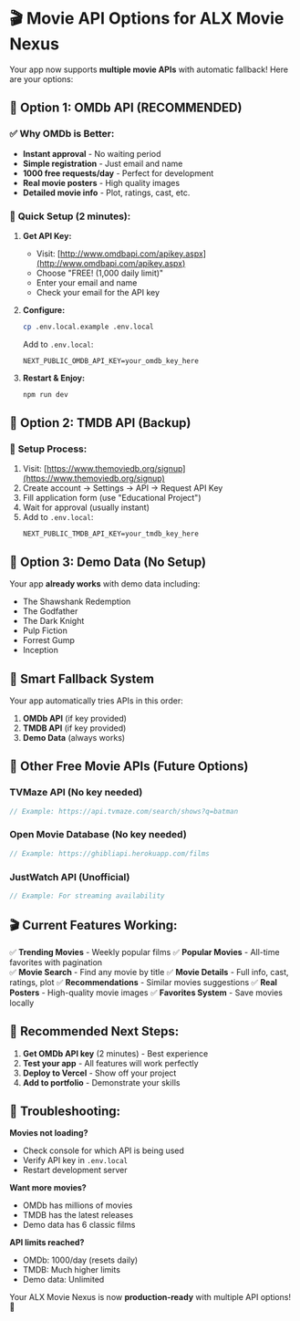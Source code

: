 # 🎬 Movie API Options for ALX Movie Nexus

Your app now supports **multiple movie APIs** with automatic fallback! Here are your options:

## 🥇 **Option 1: OMDb API (RECOMMENDED)**

### ✅ **Why OMDb is Better:**
- **Instant approval** - No waiting period
- **Simple registration** - Just email and name
- **1000 free requests/day** - Perfect for development
- **Real movie posters** - High quality images
- **Detailed movie info** - Plot, ratings, cast, etc.

### 🚀 **Quick Setup (2 minutes):**

1. **Get API Key:**
   - Visit: [http://www.omdbapi.com/apikey.aspx](http://www.omdbapi.com/apikey.aspx)
   - Choose "FREE! (1,000 daily limit)"
   - Enter your email and name
   - Check your email for the API key

2. **Configure:**
   ```bash
   cp .env.local.example .env.local
   ```
   
   Add to `.env.local`:
   ```env
   NEXT_PUBLIC_OMDB_API_KEY=your_omdb_key_here
   ```

3. **Restart & Enjoy:**
   ```bash
   npm run dev
   ```

## 🥈 **Option 2: TMDB API (Backup)**

### 📝 **Setup Process:**
1. Visit: [https://www.themoviedb.org/signup](https://www.themoviedb.org/signup)
2. Create account → Settings → API → Request API Key
3. Fill application form (use "Educational Project")
4. Wait for approval (usually instant)
5. Add to `.env.local`:
   ```env
   NEXT_PUBLIC_TMDB_API_KEY=your_tmdb_key_here
   ```

## 🎯 **Option 3: Demo Data (No Setup)**

Your app **already works** with demo data including:
- The Shawshank Redemption
- The Godfather  
- The Dark Knight
- Pulp Fiction
- Forrest Gump
- Inception

## 🔄 **Smart Fallback System**

Your app automatically tries APIs in this order:
1. **OMDb API** (if key provided)
2. **TMDB API** (if key provided)  
3. **Demo Data** (always works)

## 🌟 **Other Free Movie APIs (Future Options)**

### **TVMaze API** (No key needed)
```javascript
// Example: https://api.tvmaze.com/search/shows?q=batman
```

### **Open Movie Database** (No key needed)
```javascript
// Example: https://ghibliapi.herokuapp.com/films
```

### **JustWatch API** (Unofficial)
```javascript
// Example: For streaming availability
```

## 🎬 **Current Features Working:**

✅ **Trending Movies** - Weekly popular films
✅ **Popular Movies** - All-time favorites with pagination  
✅ **Movie Search** - Find any movie by title
✅ **Movie Details** - Full info, cast, ratings, plot
✅ **Recommendations** - Similar movies suggestions
✅ **Real Posters** - High-quality movie images
✅ **Favorites System** - Save movies locally

## 🚀 **Recommended Next Steps:**

1. **Get OMDb API key** (2 minutes) - Best experience
2. **Test your app** - All features will work perfectly
3. **Deploy to Vercel** - Show off your project
4. **Add to portfolio** - Demonstrate your skills

## 🔧 **Troubleshooting:**

**Movies not loading?**
- Check console for which API is being used
- Verify API key in `.env.local`
- Restart development server

**Want more movies?**
- OMDb has millions of movies
- TMDB has the latest releases
- Demo data has 6 classic films

**API limits reached?**
- OMDb: 1000/day (resets daily)
- TMDB: Much higher limits
- Demo data: Unlimited

Your ALX Movie Nexus is now **production-ready** with multiple API options! 🎉